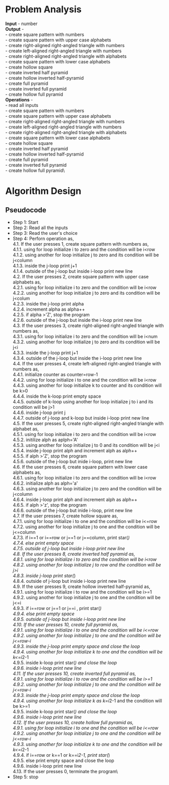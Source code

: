 # Problem Analysis
**Input** - number\
**Output** - \
    - create square pattern with numbers\
    - create square pattern with upper case alphabets\
    - create right-aligned right-angled triangle with numbers\
    - create left-aligned right-angled triangle with numbers\
    - create right-aligned right-angled triangle with alphabets\
    - create square pattern with lower case alphabets\
    - create hollow square\
    - create inverted half pyramid\
    - create hollow inverted half-pyramid\
    - create full pyramid\
    - create inverted full pyramid\
    - create hollow full pyramid\
**Operations** -\
    - read all inputs\
    - create square pattern with numbers\
    - create square pattern with upper case alphabets\
    - create right-aligned right-angled triangle with numbers\
    - create left-aligned right-angled triangle with numbers\
    - create right-aligned right-angled triangle with alphabets\
    - create square pattern with lower case alphabets\
    - create hollow square\
    - create inverted half pyramid\
    - create hollow inverted half-pyramid\
    - create full pyramid\
    - create inverted full pyramid\
    - create hollow full pyramid\
# Algorithm Design
## Pseudocode
+ Step 1: Start
+ Step 2: Read all the inputs
+ Step 3: Read the user's choice
+ Step 4: Perforn operation as,\
      4.1. If the user presses 1, create square pattern with numbers as,\
                4.1.1. using for loop initialize i to zero and the condition will be i<row \
                4.1.2. using another for loop initialize j to zero and its condition will be j<column\
                4.1.3. inside the j-loop print j+1\
                4.1.4. outside of the j-loop but inside i-loop print new line\
      4.2. If the user presses 2, create square pattern with upper case alphabets as,\
                4.2.1. using for loop initialize i to zero and the condition will be i<row\
                4.2.2. using another for loop initialize j to zero and its condition will be j<colum \
                4.2.3. inside the j-loop print alpha\
                4.2.4. increment alpha as alpha++\
                4.2.5. if alpha >'Z', stop the program\
                4.2.6. outside of the j-loop but inside the i-loop print new line\
      4.3. If the user presses 3, create right-aligned right-angled triangle with numbers as,\
                4.3.1. using for loop initialize i to zero and the condition will be i<num\
                4.3.2. using another for loop initialize j to zero and its condition will be j<i\
                4.3.3. inside the j-loop print j+1\
                4.3.4. outside of the j-loop but inside the i-loop print new line\
      4.4. If the user presses 4, create left-aligned right-angled triangle with numbers as,\
               4.4.1. initialize counter as counter=row-1\
               4.4.2. using for loop initialize i to one and the condition will be i<row\
               4.4.3. using another for loop initialize k to counter and its condition will be k>0\
               4.4.4. inside the k-loop print empty space \
               4.4.5. outside of k-loop using another for loop initialize j to i and its condition will be j>1\
               4.4.6. inside j-loop print j\
               4.4.7. outside of j-loop and k-loop but inside i-loop print new line\
     4.5. If the user presses 5, create right-aligned right-angled triangle with alphabet as,\
               4.5.1. using for loop initialize i to zero and the condition will be i<row\
               4.5.2. initilize alph as aplph='A'\
               4.5.3. using another for loop initialize j to 0 and its condition will be j<i\
               4.5.4. inside j-loop print alph and increment alph as alph++\
               4.5.5. if alph >'Z', stop the program\
               4.5.6. outside of the j-loop but inide i-loop, print new line\
     4.6.  If the user presses 6, create square pattern with lower case alphabets as,\
               4.6.1. using for loop initialize i to zero and the condition will be i<row\
               4.6.2. initialize alph as alph='a'\
               4.6.3. using another for loop initialize j to zero and the condition will be j<column\
               4.6.4. inside j-loop print alph and increment alph as alph++\
               4.6.5. if alph >'z', stop the program\
               4.6.6. outside of the j-loop but inide i-loop, print new line\
     4.7.  If the user presses 7, create hollow square as,\
              4.7.1. using for loop initialize i to one and the condition will be i<=row\
              4.7.2. using another for loop initialize j to one and the condition will be j<=column\
              4.7.3. if i==1 or i==row or j==1 or j==column, print star(*)\
              4.7.4. else print empty space\
              4.7.5. outside of j-loop but inside i-loop print new line\
     4.8. If the user presses 8, create inverted half pyramid as,\
              4.8.1. using for loop initialize i to zero and the condition will be i<row\
              4.8.2. using another for loop initialize j to row and the condition will be j>i\
              4.8.3. inside j-loop print star(*)\
              4.8.4. outside of j-loop but inside i-loop print new line\
     4.9. If the user presses 9, create hollow inverted half-pyramid as,\
              4.9.1. using for loop initialize i to row and the condition will be i>=1\
              4.9.2. using another for loop initialize j to one and the condition will be j<=i\
              4.9.3. if i==row or j==1 or j==i , print star(*)\
              4.9.4. else print empty space\
              4.9.5. outside of j-loop but inside i-loop print new line\
    4.10. If the user presses 10, create full pyramid as, \
              4.9.1. using for loop initialize i to one and the condition will be i<=row\
              4.9.2. using another for loop initialize j to one and the condition will be j<=row-i\
              4.9.3. inside the j-loop print empty space and close the loop\
              4.9.4. using another for loop initialize k to one and the condition will be k<=i*2-1\
              4.9.5. inside k-loop print star(*) and close the loop\
              4.9.6. inside i-loop print new line\
  4.11. If the user presses 10, create inverted full pyramid as, \
              4.9.1. using for loop initialize i to row and the condition will be i>=1\
              4.9.2. using another for loop initialize j to one and the condition will be j<=row-i\
              4.9.3. inside the j-loop print empty space and close the loop\
              4.9.4. using another for loop initialize k as k=i*2-1 and the condition will be k>=1\
              4.9.5. inside k-loop print star(*) and close the loop\
              4.9.6. inside i-loop print new line\
   4.12. If the user presses 10, create hollow full pyramid  as, \
              4.9.1. using for loop initialize i to one and the condition will be i<=row\
              4.9.2. using another for loop initialize j to one and the condition will be j<=row-i\
              4.9.3. using another for loop initialize k to one and the condition will be k<=i*2-1\
              4.9.4. if i==row or k==1 or k==i*2-1, print star(*)\
              4.9.5. else print empty space and close the loop\
              4.9.6. inside i-loop print new line\
  4.13. If the user presses 0, terminate the program\
+ Step 5: stop 












    
